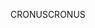 <span data-ttu-id="a8ea6-101">CRONUS</span><span class="sxs-lookup"><span data-stu-id="a8ea6-101">CRONUS</span></span>
